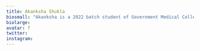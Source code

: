 ```yaml
---
title: Akanksha Shukla
biosmall: "Akanksha is a 2022 batch student of Government Medical College, Ratlam."
biolarge:
avatar: f
twitter:
instagram:
---
```

